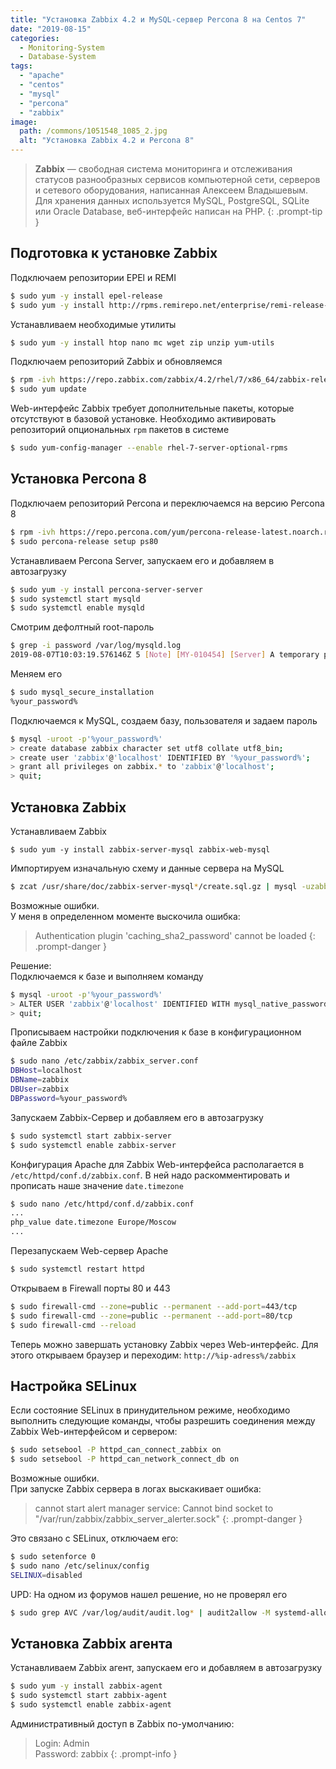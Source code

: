 ```yaml
---
title: "Установка Zabbix 4.2 и MySQL-сервер Percona 8 на Centos 7"
date: "2019-08-15"
categories: 
  - Monitoring-System
  - Database-System
tags: 
  - "apache"
  - "centos"
  - "mysql"
  - "percona"
  - "zabbix"
image:
  path: /commons/1051548_1085_2.jpg
  alt: "Установка Zabbix 4.2 и Percona 8"
---
```


> **Zabbix** — свободная система мониторинга и отслеживания статусов разнообразных сервисов компьютерной сети, серверов и сетевого оборудования, написанная Алексеем Владышевым. Для хранения данных используется MySQL, PostgreSQL, SQLite или Oracle Database, веб-интерфейс написан на PHP.
{: .prompt-tip }

## Подготовка к установке Zabbix

Подключаем репозитории EPEl и REMI

```sh
$ sudo yum -y install epel-release
$ sudo yum -y install http://rpms.remirepo.net/enterprise/remi-release-7.rpm
```

Устанавливаем необходимые утилиты

```sh
$ sudo yum -y install htop nano mc wget zip unzip yum-utils
```

Подключаем репозиторий Zabbix и обновляемся

```sh
$ rpm -ivh https://repo.zabbix.com/zabbix/4.2/rhel/7/x86_64/zabbix-release-4.2-1.el7.noarch.rpm
$ sudo yum update
```

Web-интерфейс Zabbix требует дополнительные пакеты, которые отсутствуют в базовой установке. Необходимо активировать репозиторий опциональных `rpm` пакетов в системе

```sh
$ sudo yum-config-manager --enable rhel-7-server-optional-rpms
```

## Установка Percona 8

Подключаем репозиторий Percona и переключаемся на версию Percona 8

```sh
$ rpm -ivh https://repo.percona.com/yum/percona-release-latest.noarch.rpm
$ sudo percona-release setup ps80
```

Устанавливаем Percona Server, запускаем его и добавляем в автозагрузку

```sh
$ sudo yum -y install percona-server-server
$ sudo systemctl start mysqld
$ sudo systemctl enable mysqld
```

Смотрим дефолтный root-пароль

```sh
$ grep -i password /var/log/mysqld.log
2019-08-07T10:03:19.576146Z 5 [Note] [MY-010454] [Server] A temporary password is generated for root@localhost: f.pjp.N?S1&q
```

Меняем его

```sh
$ sudo mysql_secure_installation
%your_password%
```

Подключаемся к MySQL, создаем базу, пользователя и задаем пароль

```sh
$ mysql -uroot -p'%your_password%'
> create database zabbix character set utf8 collate utf8_bin;
> create user 'zabbix'@'localhost' IDENTIFIED BY '%your_password%';
> grant all privileges on zabbix.* to 'zabbix'@'localhost';
> quit;
```

## Установка Zabbix

Устанавливаем Zabbix

```
$ sudo yum -y install zabbix-server-mysql zabbix-web-mysql
```

Импортируем изначальную схему и данные сервера на MySQL

```sh
$ zcat /usr/share/doc/zabbix-server-mysql*/create.sql.gz | mysql -uzabbix -p zabbix
```

Возможные ошибки.  
У меня в определенном моменте выскочила ошибка:

> Authentication plugin 'caching_sha2_password' cannot be loaded
{: .prompt-danger }

Решение:  
Подключаемся к базе и выполняем команду

```sh
$ mysql -uroot -p'%your_password%'
> ALTER USER 'zabbix'@'localhost' IDENTIFIED WITH mysql_native_password BY '%your_password%';
> quit;
```

Прописываем настройки подключения к базе в конфигурационном файле Zabbix

```sh
$ sudo nano /etc/zabbix/zabbix_server.conf
DBHost=localhost
DBName=zabbix
DBUser=zabbix
DBPassword=%your_password%
```

Запускаем Zabbix-Сервер и добавляем его в автозагрузку

```sh
$ sudo systemctl start zabbix-server
$ sudo systemctl enable zabbix-server
```

Конфигурация Apache для Zabbix Web-интерфейса располагается в `/etc/httpd/conf.d/zabbix.conf`. В ней надо раскомментировать и прописать наше значение `date.timezone`

```sh
$ sudo nano /etc/httpd/conf.d/zabbix.conf
...
php_value date.timezone Europe/Moscow
...
```

Перезапускаем Web-сервер Apache

```sh
$ sudo systemctl restart httpd
```

Открываем в Firewall порты 80 и 443

```sh
$ sudo firewall-cmd --zone=public --permanent --add-port=443/tcp
$ sudo firewall-cmd --zone=public --permanent --add-port=80/tcp
$ sudo firewall-cmd --reload
```

Теперь можно завершать установку Zabbix через Web-интерфейс. Для этого открываем браузер и переходим: `http://%ip-adress%/zabbix`

## Настройка SELinux

Если состояние SELinux в принудительном режиме, необходимо выполнить следующие команды, чтобы разрешить соединения между Zabbix Web-интерфейсом и сервером:

```sh
$ sudo setsebool -P httpd_can_connect_zabbix on
$ sudo setsebool -P httpd_can_network_connect_db on
```

Возможные ошибки.  
При запуске Zabbix сервера в логах выскакивает ошибка:

> cannot start alert manager service: Cannot bind socket to "/var/run/zabbix/zabbix_server_alerter.sock"
{: .prompt-danger }

Это связано с SELinux, отключаем его:

```sh
$ sudo setenforce 0
$ sudo nano /etc/selinux/config
SELINUX=disabled
```

UPD: На одном из форумов нашел решение, но не проверял его

```sh
$ sudo grep AVC /var/log/audit/audit.log* | audit2allow -M systemd-allow; semodule -i systemd-allow.pp
```

## Установка Zabbix агента

Устанавливаем Zabbix агент, запускаем его и добавляем в автозагрузку

```sh
$ sudo yum -y install zabbix-agent
$ sudo systemctl start zabbix-agent
$ sudo systemctl enable zabbix-agent
```

Административный доступ в Zabbix по-умолчанию:

> Login: Admin  
> Password: zabbix
{: .prompt-info }
